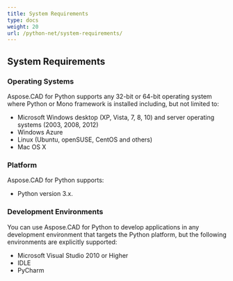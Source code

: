 ```yaml
---
title: System Requirements
type: docs
weight: 20
url: /python-net/system-requirements/
---
```


## **System Requirements**

### **Operating Systems**

Aspose.CAD for Python supports any 32-bit or 64-bit operating system where Python or Mono framework is installed including, but not limited to:

- Microsoft Windows desktop (XP, Vista, 7, 8, 10) and server operating systems (2003, 2008, 2012)
- Windows Azure
- Linux (Ubuntu, openSUSE, CentOS and others)
- Mac OS X

### **Platform**

Aspose.CAD for Python supports:

- Python version 3.x.

### **Development Environments**

You can use Aspose.CAD for Python to develop applications in any development environment that targets the Python platform, but the following environments are explicitly supported:

- Microsoft Visual Studio 2010 or Higher
- IDLE
- PyCharm